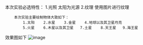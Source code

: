 ﻿本次实验必选特性：
1.光照
太阳为光源
2.纹理
使用图片进行纹理


		本次实验主要绘制物体大致如下：
			1.太阳	2.水星	3.金星	4.地球以及其卫星月亮
			5.火星	6.木星以及其卫星	7.土星	8.天王星	9.海王星

效果图如下
![image](https://github.com/tao-j13/graphics2018/blob/master/21851467%E5%A7%9C%E6%B6%9B/Project02/Bitmaps/preview.gif?raw=true)